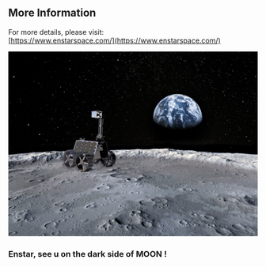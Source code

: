 ## More Information  

For more details, please visit:  
[https://www.enstarspace.com/](https://www.enstarspace.com/)


![Demo](./moonrover.jpg)


###  Enstar, see u on the dark side of MOON !
